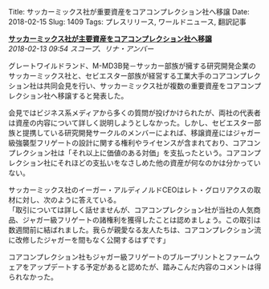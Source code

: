 Title: サッカーミックス社が重要資産をコアコンプレクション社へ移譲
Date: 2018-02-15
Slug: 1409
Tags: プレスリリース, ワールドニュース, 翻訳記事

<p class="lead"><a href="https://community.eveonline.com/news/news-channels/world-news/thukker-mix-transfers-key-assets-to-core-complexion/"><strong>サッカーミックス社が主要資産をコアコンプレクション社へ移譲</strong></a><br/>
<em>2018-02-13 09:54 スコープ、リナ・アンバー</em></p>
<p>グレートワイルドランド、M-MD3B発－サッカー部族が擁する研究開発企業のサッカーミックス社と、セビエスター部族が経営する工業大手のコアコンプレクション社は共同会見を行い、サッカーミックス社が複数の重要資産をコアコンプレクション社へ移譲すると発表した。</p>
<p>会見ではビジネス系メディアから多くの質問が投げかけられたが、両社の代表者は資産の内容について詳しく説明しようとしなかった。しかし、セビエスター部族と提携している研究開発サークルのメンバーによれば、移譲資産にはジャガー級強襲型フリゲートの設計に関する権利やライセンスが含まれており、コアコンプレクション社は「それ以上に価値のある対価」を支払ったという。コアコンプレクション社にそれほどの支払いをなさしめた他の資産が何なのかは分かっていない。</p>
<p>サッカーミックス社のイーガー・アルディノルドCEOはレト・グロリアクスの取材に対し、次のように答えている。<br/>
「取引については詳しく話せませんが、コアコンプレクション社が当社の人気商品、ジャガー級フリゲートの諸権利を獲得したことは認めましょう。この取引は数週間前に結ばれました。我らが親愛なる友人たちは、コアコンプレクション流に改修したジャガーを間もなく公開するはずです」</p>
<p>コアコンプレクション社もジャガー級フリゲートのブループリントとファームウェアをアップデートする予定があると認めたが、踏みこんだ内容のコメントは得られなかった。</p>


